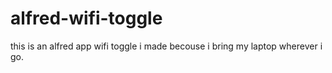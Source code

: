 # alfred-wifi-toggle
this is an alfred app wifi toggle i made becouse i bring my laptop wherever i go.
